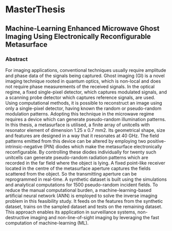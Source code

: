 # MasterThesis
## Machine-Learning Enhanced Microwave Ghost Imaging Using Electronically Reconfigurable Metasurface
### Abstract
For imaging applications, conventional techniques usually require amplitude and phase data of the signals being captured. Ghost imaging (GI) is a novel imaging technique rooted in quantum optics, which is non-local and does not require phase measurements of the received signals. In the optical regime, a fixed single-pixel detector, which captures modulated signals, and a scanning probe detector which captures reference signals, are used. Using computational methods, it is possible to reconstruct an image using only a single-pixel detector, having known the random or pseudo-random modulation patterns. Adopting this technique in the microwave regime requires a device which can generate pseudo-random illumination patterns. In this thesis, a metasurface is utilised, a finite array of unitcells with resonator element of dimension 1.25 x 0.7 mm2. Its geometrical shape, size and features are designed in a way that it resonates at 40 GHz. The field patterns emitted from this device can be altered by employing two positive-intrinsic-negative (PIN) diodes which make the metasurface electronically reconfigurable. By controlling these diodes individually for twenty such unitcells can generate pseudo-random radiation patterns which are recorded in the far field where the object is lying. A fixed point-like receiver located in the centre of the metasurface aperture captures the fields scattered from the object. So the transmitting aperture can be reprogrammed in real-time. A synthetic dataset is built using the simulations and analytical computations for 1500 pseudo-random incident
fields. To reduce the manual computational burden, a machine-learning-based artificial neural network (ANN) is employed to solve the inverse imaging problem in this feasibility study. It feeds on the features from the synthetic dataset, trains on the sampled dataset and tests on the remaining dataset. This approach enables its application in surveillance systems, non-destructive imaging and non-line-of-sight imaging by leveraging the fast computation of machine-learning (ML).
